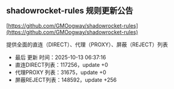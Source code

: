 ## shadowrocket-rules 规则更新公告

[https://github.com/GMOogway/shadowrocket-rules](https://github.com/GMOogway/shadowrocket-rules)

提供全面的直连（DIRECT）、代理（PROXY）、屏蔽（REJECT）列表
- 最后 更新 时间：2025-10-13 06:37:16
- 直连DIRECT列表：117256，update +0
- 代理PROXY 列表：31675，update +0
- 屏蔽REJECT列表：148592，update +256